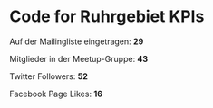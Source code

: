 # Code for Ruhrgebiet KPIs

Auf der Mailingliste eingetragen: **29**

Mitglieder in der Meetup-Gruppe: **43**

Twitter Followers: **52**

Facebook Page Likes: **16**
